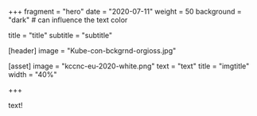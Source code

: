 +++
fragment = "hero"
date = "2020-07-11"
weight = 50
background = "dark" # can influence the text color

title = "title"
subtitle = "subtitle"

[header]
  image = "Kube-con-bckgrnd-orgioss.jpg"

[asset]
  image = "kccnc-eu-2020-white.png"
  text = "text"
  title = "imgtitle"
  width = "40%"

+++

text!

